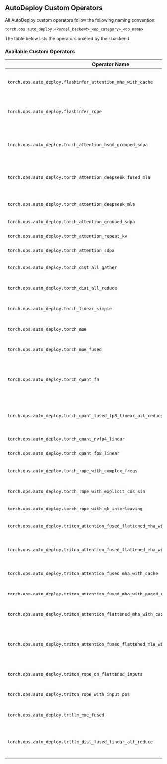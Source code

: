 ## AutoDeploy Custom Operators

All AutoDeploy custom operators follow the following naming convention:

`torch.ops.auto_deploy.<kernel_backend>_<op_category>_<op_name>`

The table below lists the operators ordered by their backend.

### Available Custom Operators

| Operator Name | Description |
|--------------|-------------|
| `torch.ops.auto_deploy.flashinfer_attention_mha_with_cache` | FlashInfer attention with KV cache support |
| `torch.ops.auto_deploy.flashinfer_rope` | FlashInfer RoPE (Rotary Position Embedding) implementation |
| `torch.ops.auto_deploy.torch_attention_bsnd_grouped_sdpa` | Grouped SDPA (Scaled Dot Product Attention) with BSND format |
| `torch.ops.auto_deploy.torch_attention_deepseek_fused_mla` | DeepSeek fused MLA (Multi-head Linear Attention) |
| `torch.ops.auto_deploy.torch_attention_deepseek_mla` | DeepSeek MLA implementation |
| `torch.ops.auto_deploy.torch_attention_grouped_sdpa` | Grouped SDPA implementation |
| `torch.ops.auto_deploy.torch_attention_repeat_kv` | KV repetition for attention |
| `torch.ops.auto_deploy.torch_attention_sdpa` | Standard SDPA implementation |
| `torch.ops.auto_deploy.torch_dist_all_gather` | Distributed all-gather operation |
| `torch.ops.auto_deploy.torch_dist_all_reduce` | Distributed all-reduce operation |
| `torch.ops.auto_deploy.torch_linear_simple` | Simple linear layer implementation |
| `torch.ops.auto_deploy.torch_moe` | Mixture of Experts implementation |
| `torch.ops.auto_deploy.torch_moe_fused` | Fused Mixture of Experts implementation |
| `torch.ops.auto_deploy.torch_quant_fn` | Generic quantization function that scales, rounds, and clamps input values |
| `torch.ops.auto_deploy.torch_quant_fused_fp8_linear_all_reduce` | Fused FP8 linear layer followed by all-reduce operation |
| `torch.ops.auto_deploy.torch_quant_nvfp4_linear` | FP4 quantized linear layer |
| `torch.ops.auto_deploy.torch_quant_fp8_linear` | FP8 quantized linear layer |
| `torch.ops.auto_deploy.torch_rope_with_complex_freqs` | RoPE with complex frequencies |
| `torch.ops.auto_deploy.torch_rope_with_explicit_cos_sin` | RoPE with explicit cosine/sine |
| `torch.ops.auto_deploy.torch_rope_with_qk_interleaving` | RoPE with QK interleaving |
| `torch.ops.auto_deploy.triton_attention_fused_flattened_mha_with_cache` | Triton fused flattened MHA with cache |
| `torch.ops.auto_deploy.triton_attention_fused_flattened_mha_with_cache_rope_fusion` | Triton fused flattened MHA with cache and RoPE fusion |
| `torch.ops.auto_deploy.triton_attention_fused_mha_with_cache` | Triton fused MHA with cache |
| `torch.ops.auto_deploy.triton_attention_fused_mha_with_paged_cache` | Triton fused MHA with paged cache |
| `torch.ops.auto_deploy.triton_attention_flattened_mha_with_cache` | Triton flattened MHA with cache |
| `torch.ops.auto_deploy.triton_attention_fused_flattened_mla_with_cache` | Triton fused flattened Multi-head Latent Attention with cache support |
| `torch.ops.auto_deploy.triton_rope_on_flattened_inputs` | Triton RoPE on flattened inputs |
| `torch.ops.auto_deploy.triton_rope_with_input_pos` | Triton RoPE with input positions |
| `torch.ops.auto_deploy.trtllm_moe_fused` | TensorRT LLM fused MoE implementation |
| `torch.ops.auto_deploy.trtllm_dist_fused_linear_all_reduce` | TensorRT LLM fused linear layer followed by all-reduce operation |
